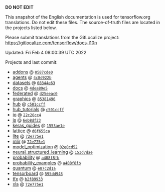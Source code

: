 __DO NOT EDIT__

This snapshot of the English documentation is used for tensorflow.org
translations. Do not edit these files. The source-of-truth files are located in
the projects listed below.

Please submit translations from the GitLocalize project: https://gitlocalize.com/tensorflow/docs-l10n

Updated: Fri Feb  4 08:00:39 UTC 2022

Projects and last commit:

- [addons](https://github.com/tensorflow/addons/tree/master/docs) @ <a href='https://github.com/tensorflow/addons/commit/0587cde08dfcb014516f4be56e38b7646a6eb721'><code>0587cde0</code></a>
- [agents](https://github.com/tensorflow/agents/tree/master/docs) @ <a href='https://github.com/tensorflow/agents/commit/4c8d922b75b9539f3b3606547ca416a658e9cb70'><code>4c8d922b</code></a>
- [datasets](https://github.com/tensorflow/datasets/tree/master/docs) @ <a href='https://github.com/tensorflow/datasets/commit/08344e639831ff28b60e6aace66484d962ff6952'><code>08344e63</code></a>
- [docs](https://github.com/tensorflow/docs/tree/master/site/en) @ <a href='https://github.com/tensorflow/docs/commit/4dea89e5679c0d468f16c37a12c5cd91712a5cb1'><code>4dea89e5</code></a>
- [federated](https://github.com/tensorflow/federated/tree/main/docs) @ <a href='https://github.com/tensorflow/federated/commit/d25eeac036dfc2a485120a195fd904223cfc823a'><code>d25eeac0</code></a>
- [graphics](https://github.com/tensorflow/graphics/tree/master/tensorflow_graphics/g3doc) @ <a href='https://github.com/tensorflow/graphics/commit/8538149623c1d4508df52df60d48fb8b880b5fab'><code>85381496</code></a>
- [hub](https://github.com/tensorflow/hub/tree/master/docs) @ <a href='https://github.com/tensorflow/hub/commit/c501ccff6be5fd32c35c1cb634125abce51bfc8b'><code>c501ccff</code></a>
- [hub_tutorials](https://github.com/tensorflow/hub/tree/master/examples/colab) @ <a href='https://github.com/tensorflow/hub/commit/c501ccff6be5fd32c35c1cb634125abce51bfc8b'><code>c501ccff</code></a>
- [io](https://github.com/tensorflow/io/tree/master/docs) @ <a href='https://github.com/tensorflow/io/commit/22c26cc4c8bfc0ecc95554ea30f8e98d6e95d53a'><code>22c26cc4</code></a>
- [js](https://github.com/tensorflow/tfjs-website/tree/master/docs) @ <a href='https://github.com/tensorflow/tfjs-website/commit/6eb8df23e953c78a168362da791f850cb84fa2ad'><code>6eb8df23</code></a>
- [keras_guides](https://github.com/tensorflow/docs/tree/snapshot-keras/site/en/guide/keras) @ <a href='https://github.com/tensorflow/docs/commit/1553ae1e4a149be71703e2ee60173b3d1e0e8c00'><code>1553ae1e</code></a>
- [lattice](https://github.com/tensorflow/lattice/tree/master/docs) @ <a href='https://github.com/tensorflow/lattice/commit/d6f655ca11523bdf38a431a386bb7c0f9dc7aacb'><code>d6f655ca</code></a>
- [lite](https://github.com/tensorflow/tensorflow/tree/master/tensorflow/lite/g3doc) @ <a href='https://github.com/tensorflow/tensorflow/commit/72e775e1ad4e45567b439e4cba125c0b2687ec96'><code>72e775e1</code></a>
- [mlir](https://github.com/tensorflow/tensorflow/tree/master/tensorflow/compiler/mlir/g3doc) @ <a href='https://github.com/tensorflow/tensorflow/commit/72e775e1ad4e45567b439e4cba125c0b2687ec96'><code>72e775e1</code></a>
- [model_optimization](https://github.com/tensorflow/model-optimization/tree/master/tensorflow_model_optimization/g3doc) @ <a href='https://github.com/tensorflow/model-optimization/commit/02e0cd52982c52cd006a9f8f42808ab7a82bb3e3'><code>02e0cd52</code></a>
- [neural_structured_learning](https://github.com/tensorflow/neural-structured-learning/tree/master/g3doc) @ <a href='https://github.com/tensorflow/neural-structured-learning/commit/153d7dae578312c310643095079cbc306d8c10be'><code>153d7dae</code></a>
- [probability](https://github.com/tensorflow/probability/tree/main/tensorflow_probability/g3doc) @ <a href='https://github.com/tensorflow/probability/commit/a408f8fbde831a40df3fb10023deaf997d104b24'><code>a408f8fb</code></a>
- [probability_examples](https://github.com/tensorflow/probability/tree/main/tensorflow_probability/examples/jupyter_notebooks) @ <a href='https://github.com/tensorflow/probability/commit/a408f8fbde831a40df3fb10023deaf997d104b24'><code>a408f8fb</code></a>
- [quantum](https://github.com/tensorflow/quantum/tree/master/docs) @ <a href='https://github.com/tensorflow/quantum/commit/e87c2d1a6d6ca374fe8d210b36a40291eebd5c01'><code>e87c2d1a</code></a>
- [tensorboard](https://github.com/tensorflow/tensorboard/tree/master/docs) @ <a href='https://github.com/tensorflow/tensorboard/commit/595dd948d7623ea947d7df16bc48c9652cccbf2c'><code>595dd948</code></a>
- [tfx](https://github.com/tensorflow/tfx/tree/master/docs) @ <a href='https://github.com/tensorflow/tfx/commit/b2f89933d47889ff6086658623c251c07bb92102'><code>b2f89933</code></a>
- [xla](https://github.com/tensorflow/tensorflow/tree/master/tensorflow/compiler/xla/g3doc) @ <a href='https://github.com/tensorflow/tensorflow/commit/72e775e1ad4e45567b439e4cba125c0b2687ec96'><code>72e775e1</code></a>

